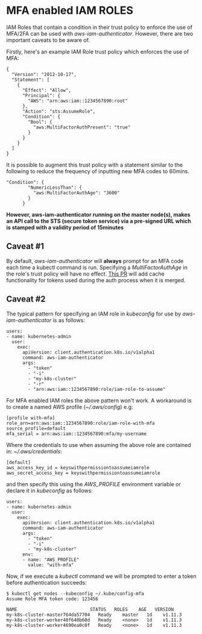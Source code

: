 # MFA enabled IAM ROLES

IAM Roles that contain a condition in their trust policy to enforce the use of MFA/2FA can be used with *aws-iam-authenticator*. However, there are two important caveats to be aware of.


Firstly, here's an example IAM Role trust policy which enforces the use of MFA:

```
{
  "Version": "2012-10-17",
  "Statement": [
    {
      "Effect": "Allow",
      "Principal": {
        "AWS": "arn:aws:iam::1234567890:root"
      },
      "Action": "sts:AssumeRole",
      "Condition": {
        "Bool": {
          "aws:MultiFactorAuthPresent": "true"
        }
      }
    }
  ]
}
```

It is possible to augment this trust policy with a statement similar to the following to reduce the frequency of inputting new MFA codes to 60mins.

```
"Condition": {
        "NumericLessThan": {
          "aws:MultiFactorAuthAge": "3600"
        }
      }
```

**However, aws-iam-authenticator running on the master node(s), makes an API call to the STS (secure token service) via a pre-signed URL which is stamped with a validity period of 15minutes**

## Caveat #1
By default, *aws-iam-authenticator* will **always** prompt for an MFA code each time a kubectl command is run. Specifying a *MultiFactorAuthAge* in the role's trust policy will have no effect. [This PR](https://github.com/kubernetes-sigs/aws-iam-authenticator/pull/140) will add cache functionality for tokens used during the auth process when it is merged.

## Caveat #2
The typical pattern for specifying an IAM role in *kubeconfig* for use by *aws-iam-authenticator* is as follows:

```
users:
- name: kubernetes-admin
  user:
    exec:
      apiVersion: client.authentication.k8s.io/v1alpha1
      command: aws-iam-authenticator
      args:
        - "token"
        - "-i"
        - "my-k8s-cluster"
        - "-r"
        - "arn:aws:iam::1234567890:role/iam-role-to-assume"
```

For MFA enabled IAM roles the above pattern won't work. A workaround is to create a named AWS profile (*~/.aws/config*) e.g:

```
[profile with-mfa]
role_arn=arn:aws:iam::1234567890:role/iam-role-with-mfa
source_profile=default
mfa_serial = arn:aws:iam::1234567890:mfa/my-username
```

Where the credentials to use when assuming the above role are contained in: *~/.aws/credentials*:

```
[default]
aws_access_key_id = keyswithpermissiontoassumeiamrole
aws_secret_access_key = keyswithpermissiontoassumeiamrole
```

and then specify this using the *AWS_PROFILE* environment variable or declare it in *kubeconfig* as follows:

```
users:
- name: kubernetes-admin
  user:
    exec:
      apiVersion: client.authentication.k8s.io/v1alpha1
      command: aws-iam-authenticator
      args:
        - "token"
        - "-i"
        - "my-k8s-cluster"
      env:
      - name: "AWS_PROFILE"
        value: "with-mfa"
```

Now, if we execute a *kubectl* command we will be prompted to enter a token before authentication succeeds:

```
$ kubectl get nodes --kubeconfig ~/.kube/config-mfa
Assume Role MFA token code: 123456

NAME                           STATUS   ROLES    AGE   VERSION
my-k8s-cluster-master764da57704   Ready    master   1d    v1.11.3
my-k8s-cluster-worker40f640b60d   Ready    <none>   1d    v1.11.3
my-k8s-cluster-worker4690ea0c0f   Ready    <none>   1d    v1.11.3
```

